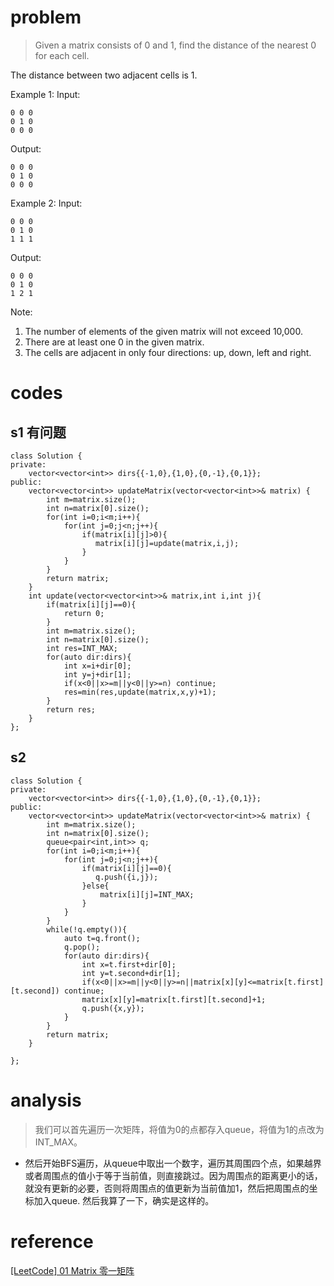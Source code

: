 # problem
>Given a matrix consists of 0 and 1, find the distance of the nearest 0 for each cell.

The distance between two adjacent cells is 1.

Example 1:
Input:
```
0 0 0
0 1 0
0 0 0
```
Output:
```
0 0 0
0 1 0
0 0 0
```
Example 2:
Input:
```
0 0 0
0 1 0
1 1 1
```
Output:
```
0 0 0
0 1 0
1 2 1
```
Note:
1. The number of elements of the given matrix will not exceed 10,000.
2. There are at least one 0 in the given matrix.
3. The cells are adjacent in only four directions: up, down, left and right.

# codes
## s1 有问题
```
class Solution {
private:
    vector<vector<int>> dirs{{-1,0},{1,0},{0,-1},{0,1}};
public:
    vector<vector<int>> updateMatrix(vector<vector<int>>& matrix) {
        int m=matrix.size();
        int n=matrix[0].size();
        for(int i=0;i<m;i++){
            for(int j=0;j<n;j++){
                if(matrix[i][j]>0){
                   matrix[i][j]=update(matrix,i,j); 
                }
            }
        }
        return matrix;
    }
    int update(vector<vector<int>>& matrix,int i,int j){
        if(matrix[i][j]==0){
            return 0;
        }
        int m=matrix.size();
        int n=matrix[0].size();
        int res=INT_MAX;
        for(auto dir:dirs){
            int x=i+dir[0];
            int y=j+dir[1];
            if(x<0||x>=m||y<0||y>=n) continue;
            res=min(res,update(matrix,x,y)+1);
        }
        return res;
    }
};
```
## s2
```
class Solution {
private:
    vector<vector<int>> dirs{{-1,0},{1,0},{0,-1},{0,1}};
public:
    vector<vector<int>> updateMatrix(vector<vector<int>>& matrix) {
        int m=matrix.size();
        int n=matrix[0].size();
        queue<pair<int,int>> q;
        for(int i=0;i<m;i++){
            for(int j=0;j<n;j++){
                if(matrix[i][j]==0){
                   q.push({i,j});
                }else{
                    matrix[i][j]=INT_MAX;
                }
            }
        }
        while(!q.empty()){
            auto t=q.front();
            q.pop();
            for(auto dir:dirs){
                int x=t.first+dir[0];
                int y=t.second+dir[1];
                if(x<0||x>=m||y<0||y>=n||matrix[x][y]<=matrix[t.first][t.second]) continue;
                matrix[x][y]=matrix[t.first][t.second]+1;
                q.push({x,y});
            }
        }
        return matrix;
    }

};
```

# analysis
>我们可以首先遍历一次矩阵，将值为0的点都存入queue，将值为1的点改为INT_MAX。
- 然后开始BFS遍历，从queue中取出一个数字，遍历其周围四个点，如果越界或者周围点的值小于等于当前值，则直接跳过。因为周围点的距离更小的话，就没有更新的必要，否则将周围点的值更新为当前值加1，然后把周围点的坐标加入queue.
然后我算了一下，确实是这样的。

# reference
[[LeetCode] 01 Matrix 零一矩阵][1]

[1]: http://www.cnblogs.com/grandyang/p/6602288.html